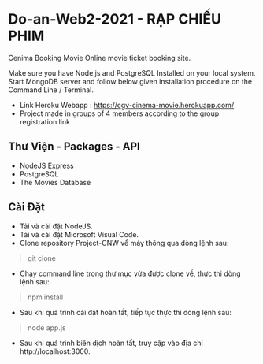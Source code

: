 # Do-an-Web2-2021 - RẠP CHIẾU PHIM 

Cenima Booking Movie
Online movie ticket booking site.

Make sure you have Node.js and PostgreSQL Installed on your local system.
Start MongoDB server and follow below given installation procedure on the Command Line / Terminal.

- Link Heroku Webapp : https://cgv-cinema-movie.herokuapp.com/ 
- Project made in groups of 4 members according to the group registration link
## Thư Viện - Packages - API
+ NodeJS Express
+ PostgreSQL
+ The Movies Database
## Cài Đặt
+ Tải và cài đặt NodeJS.
+ Tải và cài đặt Microsoft Visual Code.
+ Clone repository Project-CNW về máy thông qua dòng lệnh sau:
> git clone 
+ Chạy command line trong thư mục vừa được clone về, thực thi dòng lệnh sau:
> npm install
+ Sau khi quá trình cài đặt hoàn tất, tiếp tục thực thi dòng lệnh sau:
> node app.js
+ Sau khi quá trình biên dịch hoàn tất, truy cập vào địa chỉ http://localhost:3000.

